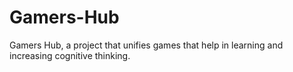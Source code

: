 # Gamers-Hub
Gamers Hub, a project that unifies games that help in learning and increasing cognitive thinking.
